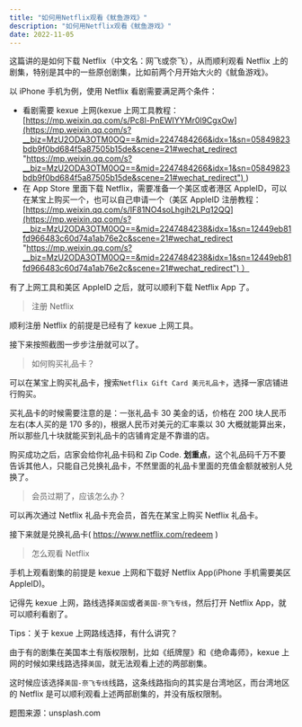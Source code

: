 ```yaml
---
title: "如何用Netflix观看《鱿鱼游戏》"
description: "如何用Netflix观看《鱿鱼游戏》"
date: 2022-11-05
---
```


这篇讲的是如何下载 Netflix（中文名：网飞或奈飞），从而顺利观看 Netflix 上的剧集，特别是其中的一些原创剧集，比如前两个月开始大火的《鱿鱼游戏》。

以 iPhone 手机为例，使用 Netflix 看剧需要满足两个条件：

- 看剧需要 kexue 上网(kexue 上网工具教程：[https://mp.weixin.qq.com/s/Pc8l-PnEWIYYMr0l9CgxOw](https://mp.weixin.qq.com/s?__biz=MzU2ODA3OTM0OQ==&mid=2247484266&idx=1&sn=05849823bdb9f0bd684f5a87505b15de&scene=21#wechat_redirect "https://mp.weixin.qq.com/s?__biz=MzU2ODA3OTM0OQ==&mid=2247484266&idx=1&sn=05849823bdb9f0bd684f5a87505b15de&scene=21#wechat_redirect") )
- 在 App Store 里面下载 Netflix，需要准备一个美区或者港区 AppleID，可以在某宝上购买一个，也可以自己申请一个（美区 AppleID 注册教程：[https://mp.weixin.qq.com/s/IF81NO4soLhgih2LPq12QQ](https://mp.weixin.qq.com/s?__biz=MzU2ODA3OTM0OQ==&mid=2247484238&idx=1&sn=12449eb81fd966483c60d74a1ab76e2c&scene=21#wechat_redirect "https://mp.weixin.qq.com/s?__biz=MzU2ODA3OTM0OQ==&mid=2247484238&idx=1&sn=12449eb81fd966483c60d74a1ab76e2c&scene=21#wechat_redirect") ）

有了上网工具和美区 AppleID 之后，就可以顺利下载 Netflix App 了。

<blockquote class="blockquote">注册 Netflix</blockquote>

顺利注册 Netflix 的前提是已经有了 kexue 上网工具。

接下来按照截图一步步注册就可以了。

<blockquote class="blockquote">如何购买礼品卡？</blockquote>

可以在某宝上购买礼品卡，搜索`Netflix Gift Card 美元礼品卡`，选择一家店铺进行购买。

买礼品卡的时候需要注意的是：一张礼品卡 30 美金的话，价格在 200 块人民币左右(本人买的是 170 多的)，根据人民币对美元的汇率乘以 30 大概就能算出来，所以那些几十块就能买到礼品卡的店铺肯定是不靠谱的店。

购买成功之后，店家会给你礼品卡码和 Zip Code. **划重点**，这个礼品码千万不要告诉其他人，只能自己兑换礼品卡，不然里面的礼品卡里面的充值金额就被别人兑换了。

<blockquote class="blockquote">会员过期了，应该怎么办？</blockquote>

可以再次通过 Netflix 礼品卡充会员，首先在某宝上购买 Netflix 礼品卡。

接下来就是兑换礼品卡( https://www.netflix.com/redeem )

<blockquote class="blockquote">怎么观看 Netflix</blockquote>

手机上观看剧集的前提是 kexue 上网和下载好 Netflix App(iPhone 手机需要美区 AppleID)。

记得先 kexue 上网，路线选择`美国`或者`美国-奈飞专线`，然后打开 Netflix App，就可以顺利看剧了。

Tips：关于 kexue 上网路线选择，有什么讲究？

由于有的剧集在美国本土有版权限制，比如《纸牌屋》和《绝命毒师》，kexue 上网的时候如果线路选择`美国`，就无法观看上述的两部剧集。

这时候应该选择`美国-奈飞专线`线路，这条线路指向的其实是台湾地区，而台湾地区的 Netflix 是可以顺利观看上述两部剧集的，并没有版权限制。

题图来源：unsplash.com
